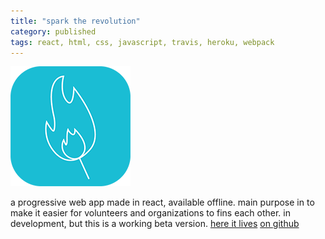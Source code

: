 ```yaml
---
title: "spark the revolution"
category: published
tags: react, html, css, javascript, travis, heroku, webpack
---
```


![alt website image][website-image]

a progressive web app made in react, available offline. main purpose in to
make it easier for volunteers and organizations to fins each other. in development,
but this is a working beta version.
[here it lives][desktop-link]
[on github][github-link]

[desktop-link]: https://spark-the-revolution.herokuapp.com
[github-link]: https://github.com/theuggla/shiny-volunteers

[website-image]: ../assets/projects/images/sparks.png